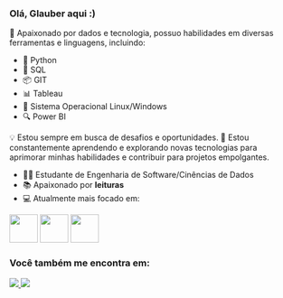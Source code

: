 ### Olá, Glauber aqui :)
🚀 Apaixonado por dados e tecnologia, possuo habilidades em diversas ferramentas e linguagens, incluindo:

- 🐍 Python
- 💽 SQL
- 📦 GIT
- 📊 Tableau
- 🐧 Sistema Operacional Linux/Windows
- 🔍 Power BI

💡 Estou sempre em busca de desafios e oportunidades.
🌱 Estou constantemente aprendendo e explorando novas tecnologias para aprimorar minhas habilidades e contribuir para projetos empolgantes.

- 👨‍💻 Estudante de Engenharia de Software/Cinências de Dados
- 📚 Apaixonado por **leituras**
- 💻 Atualmente mais focado em:

<div style="display: inline">
<img width='50' height='50' src="https://cdn.jsdelivr.net/gh/devicons/devicon/icons/python/python-original.svg" />
<img width='50' height='50' src="https://cdn.jsdelivr.net/gh/devicons/devicon/icons/mysql/mysql-original-wordmark.svg" />
<img width='50' height='50' src="https://cdn.jsdelivr.net/gh/devicons/devicon/icons/linux/linux-original.svg" />        
</div>

### Você também me encontra em: 
<a href="https://www.linkedin.com/in/glauberfss/">
  <img src="https://img.shields.io/badge/linkedin-%230077B5.svg?style=for-the-badge&logo=linkedin&logoColor=white" />  
</a>
<a href="https://www.instagram.com/_glauberfs/">
  <img src="https://img.shields.io/badge/Instagram-%23E4405F.svg?style=for-the-badge&logo=Instagram&logoColor=white" />  
</a>
